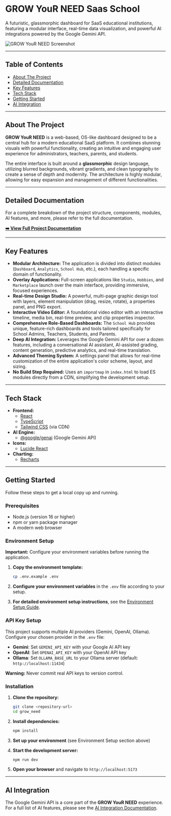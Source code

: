 # GROW YouR NEED Saas School

A futuristic, glassmorphic dashboard for SaaS educational institutions, featuring a modular interface, real-time data visualization, and powerful AI integrations powered by the Google Gemini API.

![GROW YouR NEED Screenshot](https://storage.googleapis.com/aurea-6a2ba.appspot.com/public/aura-os-screenshot.png)

---

## Table of Contents

- [About The Project](#about-the-project)
- [Detailed Documentation](#detailed-documentation)
- [Key Features](#key-features)
- [Tech Stack](#tech-stack)
- [Getting Started](#getting-started)
- [AI Integration](#ai-integration)

---

## About The Project

**GROW YouR NEED** is a web-based, OS-like dashboard designed to be a central hub for a modern educational SaaS platform. It combines stunning visuals with powerful functionality, creating an intuitive and engaging user experience for administrators, teachers, parents, and students.

The entire interface is built around a **glassmorphic** design language, utilizing blurred backgrounds, vibrant gradients, and clean typography to create a sense of depth and modernity. The architecture is highly modular, allowing for easy expansion and management of different functionalities.

---

## Detailed Documentation

For a complete breakdown of the project structure, components, modules, AI features, and more, please refer to the full documentation.

**[➡️ View Full Project Documentation](./docs/README.md)**

---

## Key Features

- **Modular Architecture:** The application is divided into distinct modules (`Dashboard`, `Analytics`, `School Hub`, etc.), each handling a specific domain of functionality.
- **Overlay Applications:** Full-screen applications like `Studio`, `Hobbies`, and `Marketplace` launch over the main interface, providing immersive, focused experiences.
- **Real-time Design Studio:** A powerful, multi-page graphic design tool with layers, element manipulation (drag, resize, rotate), a properties panel, and PNG export.
- **Interactive Video Editor:** A foundational video editor with an interactive timeline, media bin, real-time preview, and clip properties inspector.
- **Comprehensive Role-Based Dashboards:** The `School Hub` provides unique, feature-rich dashboards and tools tailored specifically for School Admins, Teachers, Students, and Parents.
- **Deep AI Integration:** Leverages the Google Gemini API for over a dozen features, including a conversational AI assistant, AI-assisted grading, content generation, predictive analytics, and real-time translation.
- **Advanced Theming System:** A settings panel that allows for real-time customization of the entire application's color scheme, layout, and sizing.
- **No Build Step Required:** Uses an `importmap` in `index.html` to load ES modules directly from a CDN, simplifying the development setup.

---

## Tech Stack

- **Frontend:**
  - [React](https://react.dev/)
  - [TypeScript](https://www.typescriptlang.org/)
  - [Tailwind CSS](https://tailwindcss.com/) (via CDN)
- **AI Engine:**
  - [@google/genai](https://www.npmjs.com/package/@google/genai) (Google Gemini API)
- **Icons:**
  - [Lucide React](https://lucide.dev/)
- **Charting:**
  - [Recharts](https://recharts.org/)

---

## Getting Started

Follow these steps to get a local copy up and running.

### Prerequisites

- Node.js (version 16 or higher)
- npm or yarn package manager
- A modern web browser

### Environment Setup

**Important:** Configure your environment variables before running the application.

1. **Copy the environment template:**
   ```bash
   cp .env.example .env
   ```

2. **Configure your environment variables** in the `.env` file according to your setup.

3. **For detailed environment setup instructions**, see the [Environment Setup Guide](./docs/ENVIRONMENT_SETUP.md).

### API Key Setup

This project supports multiple AI providers (Gemini, OpenAI, Ollama). Configure your chosen provider in the `.env` file:

- **Gemini**: Set `GEMINI_API_KEY` with your Google AI API key
- **OpenAI**: Set `OPENAI_API_KEY` with your OpenAI API key  
- **Ollama**: Set `OLLAMA_BASE_URL` to your Ollama server (default: `http://localhost:11434`)

**Warning:** Never commit real API keys to version control.

### Installation

1. **Clone the repository:**
   ```bash
   git clone <repository-url>
   cd grow_need
   ```

2. **Install dependencies:**
   ```bash
   npm install
   ```

3. **Set up your environment** (see Environment Setup section above)

4. **Start the development server:**
   ```bash
   npm run dev
   ```

5. **Open your browser** and navigate to `http://localhost:5173`

---

## AI Integration

The Google Gemini API is a core part of the **GROW YouR NEED** experience. For a full list of AI features, please see the [AI Integration Documentation](./docs/AI_INTEGRATION.md).